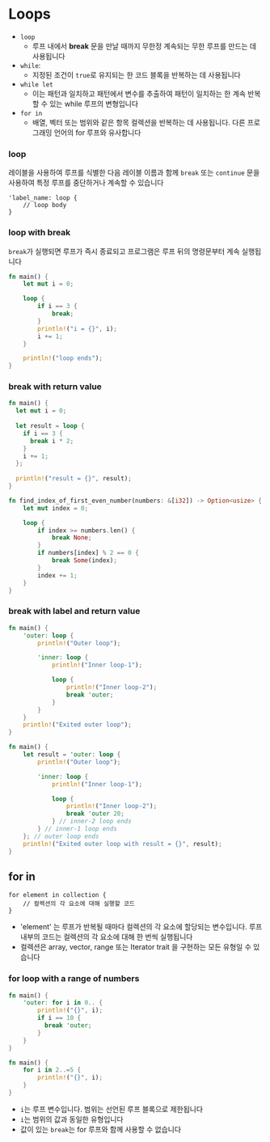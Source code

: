 # Loops

- `loop`
    - 루프 내에서 **break** 문을 만날 때까지 무한정 계속되는 무한 루프를 만드는 데 사용됩니다
- `while`:
    - 지정된 조건이 `true`로 유지되는 한 코드 블록을 반복하는 데 사용됩니다
- `while let`
    - 이는 패턴과 일치하고 패턴에서 변수를 추출하여 패턴이 일치하는 한 계속 반복할 수 있는 while 루프의 변형입니다
- `for in`
    - 배열, 벡터 또는 범위와 같은 항목 컬렉션을 반복하는 데 사용됩니다. 다른 프로그래밍 언어의 for 루프와 유사합니다


### loop

레이블을 사용하여 루프를 식별한 다음 레이블 이름과 함께 `break` 또는 `continue` 문을 사용하여 특정 루프를 중단하거나 계속할 수 있습니다

```
'label_name: loop {
    // loop body
}
```

### loop with break

`break`가 실행되면 루프가 즉시 종료되고 프로그램은 루프 뒤의 명령문부터 계속 실행됩니다

```rust
fn main() {
    let mut i = 0;

    loop {
        if i == 3 {
            break;
        }
        println!("i = {}", i);
        i += 1;
    }

    println!("loop ends");
}
```

### break with return value

```rust
fn main() {
  let mut i = 0;
  
  let result = loop {
    if i == 3 {
      break i * 2;
    }
    i += 1;
  };
  
  println!("result = {}", result);
}
```

```rust
fn find_index_of_first_even_number(numbers: &[i32]) -> Option<usize> {
    let mut index = 0;

    loop {
        if index >= numbers.len() {
            break None;
        }
        if numbers[index] % 2 == 0 {
            break Some(index);
        }
        index += 1;
    }
}
```

### break with label and return value

```rust
fn main() {
    'outer: loop {
        println!("Outer loop");

        'inner: loop {
            println!("Inner loop-1");

            loop {
                println!("Inner loop-2");
                break 'outer;
            }
        }
    }
    println!("Exited outer loop");
}
```

```rust
fn main() {
    let result = 'outer: loop {
        println!("Outer loop");

        'inner: loop {
            println!("Inner loop-1");

            loop {
                println!("Inner loop-2");
                break 'outer 20;
            } // inner-2 loop ends
        } // inner-1 loop ends
    }; // outer loop ends
    println!("Exited outer loop with result = {}", result);
}
```

## for in

```
for element in collection {
    // 컬렉션의 각 요소에 대해 실행할 코드
}
```

- 'element' 는 루프가 반복될 때마다 컬렉션의 각 요소에 할당되는 변수입니다. 루프 내부의 코드는 컬렉션의 각 요소에 대해 한 번씩 실행됩니다
- 컬렉션은 array, vector, range 또는 Iterator trait 을 구현하는 모든 유형일 수 있습니다


### for loop with a range of numbers

```rust
fn main() {
    'outer: for i in 0.. { 
        println!("{}", i);
        if i == 10 {
          break 'outer;
        }
    }
}

fn main() {
    for i in 2..=5 {
        println!("{}", i);
    }
}
```

- `i`는 루프 변수입니다. 범위는 선언된 루프 블록으로 제한됩니다
- `i`는 범위의 값과 동일한 유형입니다
- 값이 있는 `break`는 for 루프와 함께 사용할 수 없습니다